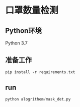 # 口罩数量检测

## Python环境
Python 3.7

## 准备工作
```
pip install -r requirements.txt
```
## run
```python
python alogrithem/mask_det.py
```
